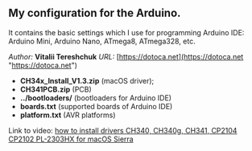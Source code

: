 ## My configuration for the Arduino.
It contains the basic settings which I use for programming Arduino IDE: Arduino Mini, Arduino Nano, ATmega8, ATmega328, etc.

*Author:* **Vitalii Tereshchuk**
*URL:* [https://dotoca.net](https://dotoca.net "https://dotoca.net")

- **CH34x_Install_V1.3.zip** (macOS driver);
- **CH341PCB.zip** (PCB)
- **../bootloaders/** (bootloaders for Arduino IDE)
- **boards.txt** (supported boards of Arduino IDE)
- **platform.txt** (AVR platforms)

Link to video: [how to install drivers CH340, CH340g, CH341, CP2104 CP2102 PL-2303HX for macOS Sierra](https://www.youtube.com/watch?v=SXpej0rwJjs "how to install drivers CH340, CH340g, CH341, CP2104 CP2102 PL-2303HX for macOS Sierra")

